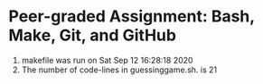 # Peer-graded Assignment: Bash, Make, Git, and GitHub
1. makefile was run on Sat Sep 12 16:28:18 2020 
2. The number of code-lines in guessinggame.sh. is 21
